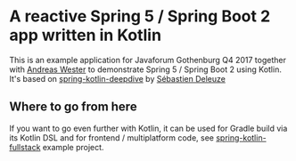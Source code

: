 # A reactive Spring 5 / Spring Boot 2 app written in Kotlin

This is an example application for Javaforum Gothenburg Q4 2017 together with [Andreas Wester](https://github.com/westera/) to demonstrate Spring 5 / Spring Boot 2 using Kotlin. It's based on [spring-kotlin-deepdive](https://github.com/sdeleuze/spring-kotlin-deepdive) by [Sébastien Deleuze](https://github.com/sdeleuze/)

## Where to go from here

If you want to go even further with Kotlin, it can be used for Gradle build via its Kotlin
DSL and for frontend / multiplatform code, see [spring-kotlin-fullstack](https://github.com/sdeleuze/spring-kotlin-fullstack)
example project.

